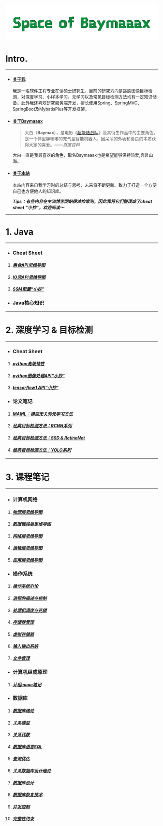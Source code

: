 # <img src="img/logo.png" alt="logo" style="zoom:150%;" />

# **Intro.**

------

- #### <u>关于我</u>

  我是一名软件工程专业在读硕士研究生，目前的研究方向是遥感图像目标检测，对深度学习、小样本学习、元学习以及常见目标检测方法均有一定知识储备。此外我还喜欢研究服务端开发，擅长使用Spring、SpringMVC、SpringBoot及MybatisPlus等开发框架。

- #### <u>关于Baymaaax</u>

  > 大白（**Baymax**），是电影《[超能陆战队](https://baike.baidu.com/item/超能陆战队/13575607?fromModule=lemma_inlink)》及其衍生作品中的主要角色。是一个体型胖嘟嘟的充气型智能机器人，因呆萌的外表和善良的本质获得大家的喜爱。——*百度百科*

  大白一直是我最喜欢的角色，取名Baymaaax也是希望能够保持热爱,奔赴山海。

- #### <u>关于本站</u>

  本站内容来自我学习时的总结与思考，未来将不断更新。致力于打造一个方便自己也方便他人的知识库。

  ***Tips：有些内容在主流博客网站很难检索到，因此我将它们整理成了cheat sheet “小抄”，欢迎阅读～***

------

# **1. Java** 

------

- ### Cheat Sheet

1. #### *[集合API思维导图](page/集合API思维导图.md)*

2. #### *[IO流API思维导图](page/IO流API思维导图.md)*

3. #### *[SSM配置“小抄”](page/SSM配置小抄.md)*

- ### Java核心知识

------

# **2. 深度学习 & 目标检测**

------

- ### Cheat Sheet

1. #### *[python高级特性](page/python高级特性.md)*

2. #### *[python图像处理API“小抄”](page/python图像处理小抄.md)*

3. ####  *[tensorflow1 API“小抄”](page/tensorflow1小抄.md)*

- ### 论文笔记

1. #### *[MAML：模型无关的元学习方法](page/模型无关的元学习方法.md)*

2. #### *[经典目标检测方法：RCNN系列](page/经典目标检测方法RCNN系列.md)*

3. #### *[经典目标检测方法：SSD & RetinaNet](page/经典目标检测方法SSD_RetinaNet.md)*

4. #### *[经典目标检测方法：YOLO系列](page/经典目标检测方法YOLO系列.md)*



------

# **3. 课程笔记**

------

- ### 计算机网络

1. #### *[物理层思维导图](page/物理层思维导图.md)*

2. #### *[数据链路层思维导图](page/数据链路层思维导图.md)*

3. #### *[网络层思维导图](page/网络层思维导图.md)*

4. #### *[运输层思维导图](page/运输层思维导图.md)*

5. #### *[应用层思维导图](page/应用层思维导图.md)*

- ### 操作系统

1. #### *[操作系统引论](page/操作系统引论.md)*

2. #### *[进程的描述与控制](page/进程的描述与控制.md)*

3. #### *[处理机调度与死锁](page/处理机调度与死锁.md)*

4. #### *[存储器管理](page/存储器管理.md)*

5. #### *[虚拟存储器](page/虚拟存储器.md)*

6. #### *[输入输出系统](page/输入输出系统.md)*

7. #### *[文件管理](page/文件管理.md)*

- ### 计算机组成原理

1. #### *[计组mooc笔记](page/计组mooc笔记.md)*

- ### 数据库

1. #### *[数据库绪论](page/数据库绪论.md)*

2. #### *[关系模型](page/关系模型.md)*

3. #### *[关系代数](page/关系代数.md)*

4. #### *[数据库语言SQL](page/数据库语言SQL.md)*

5. #### *[查询优化](page查询优化/.md)*

6. #### *[关系数据库设计理论](page/关系数据库设计理论.md)*

7. #### *[数据库设计](page/数据库设计.md)*

8. #### *[数据库恢复技术](page/数据库恢复技术.md)*

9. #### *[并发控制](page/并发控制.md)*

1. #### *[完整性约束](page/完整性约束.md)*

